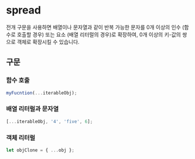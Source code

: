 # spread

전개 구문을 사용하면 배열이나 문자열과 같이 반복 가능한 문자를 0개 이상의 인수 (함수로 호출할 경우) 또는 요소 (배열 리터럴의 경우)로 확장하여, 0개 이상의 키-값의 쌍으로 객체로 확장시킬 수 있습니다.

## 구문

### 함수 호출

```js
myFucntion(...iterableObj);
```

### 배열 리터럴과 문자열

```js
[...iterableObj, '4', 'five', 6];
```

### 객체 리터럴

```js
let objClone = { ...obj };
```